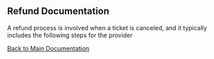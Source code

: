 ## Refund Documentation

A refund process is involved when a ticket is canceled, and it typically includes the following steps for the provider

[Back to Main Documentation](../README.md)
